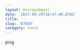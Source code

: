 ```yaml
---
layout: micropubpost
date: '2017-09-29T18:47:49.070Z'
title: ''
slug: '67669'
category: notes
---
```

ping
